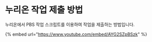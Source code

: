 # 누리온 작업 제출 방법

누리온에서 PBS 작업 스크립트를 이용하여 작업을 제출하는 방법입니다.

{% embed url="https://www.youtube.com/embed/AYG2SZpBSzk" %}
